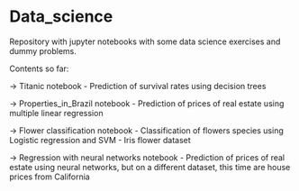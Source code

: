 # Data_science

Repository with jupyter notebooks with some data science exercises and dummy problems.

Contents so far:


-> Titanic notebook - Prediction of survival rates using decision trees


-> Properties_in_Brazil notebook - Prediction of prices of real estate using multiple linear regression


-> Flower classification notebook - Classification of flowers species using Logistic regression and SVM - Iris flower dataset


-> Regression with neural networks notebook - Prediction of prices of real estate using neural networks, but on a different dataset, this time are house prices from California

